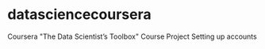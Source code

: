 datasciencecoursera
===================

Coursera "The Data Scientist’s Toolbox" Course Project Setting up accounts
